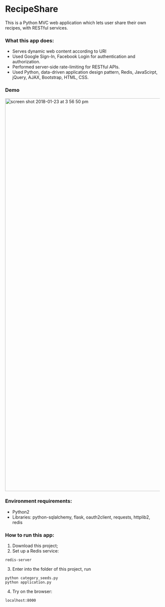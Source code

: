 # RecipeShare

This is a Python MVC web application which lets user share their own recipes, with RESTful services.

### What this app does:
- Serves dynamic web content according to URI
- Used Google Sign-In, Facebook Login for authentication and authorization.
- Performed server-side rate-limiting for RESTful APIs.
- Used Python, data-driven application design pattern, Redis, JavaScirpt, jQuery, AJAX, Bootstrap, HTML, CSS.

### Demo
<img width="1280" alt="screen shot 2018-01-23 at 3 56 50 pm" src="https://user-images.githubusercontent.com/22652894/35308353-275de05e-005c-11e8-8aca-ec457a094390.png">

### Environment requirements:
- Python2
- Libraries: python-sqlalchemy, flask, oauth2client, requests, httplib2, redis

### How to run this app:
1. Download this project;
2. Set up a Redis service:
```
redis-server
```
3. Enter into the folder of this project, run
```
python category_seeds.py
python application.py
```
4. Try on the browser:
```
localhost:8000
```
